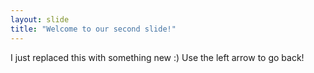 ```yaml
---
layout: slide
title: "Welcome to our second slide!"
---
```

I just replaced this with something new :)
Use the left arrow to go back!
